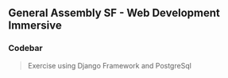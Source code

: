 ## General Assembly SF - Web Development Immersive

### Codebar

> Exercise using Django Framework and PostgreSql
